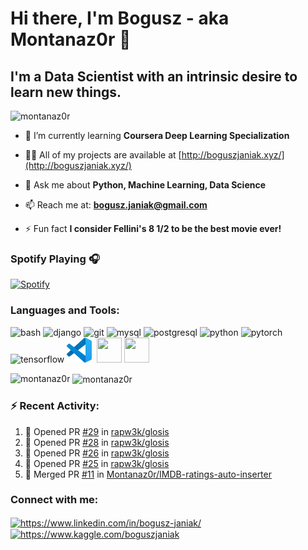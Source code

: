# Hi there, I'm Bogusz - aka Montanaz0r 👋

## I'm a Data Scientist with an intrinsic desire to learn new things.

<p align="left"> <img src="https://komarev.com/ghpvc/?username=montanaz0r" alt="montanaz0r" /> </p>

- 🌱 I’m currently learning **Coursera Deep Learning Specialization**

- 👨‍💻 All of my projects are available at [http://boguszjaniak.xyz/](http://boguszjaniak.xyz/)

- 💬 Ask me about **Python, Machine Learning, Data Science**

- 📫 Reach me at: **bogusz.janiak@gmail.com**

- ⚡ Fun fact **I consider Fellini's 8 1/2 to be the best movie ever!**

### Spotify Playing 🎧
[![Spotify](https://novatorem.montanaz0r.vercel.app/api/spotify)](https://open.spotify.com/user/montanaz0r?si=ot3Jhrp6Tl25cOHN3a3b8A)

### Languages and Tools:

<p align="left"><img src="https://www.vectorlogo.zone/logos/gnu_bash/gnu_bash-icon.svg" alt="bash" width="40" height="40"/> <img src="https://cdn.iconscout.com/icon/free/png-512/django-12-1175186.png" alt="django" width="40" height="40"/> <img src="https://www.vectorlogo.zone/logos/git-scm/git-scm-icon.svg" alt="git" width="40" height="40"/> <img src="https://cdnlogo.com/logos/m/10/mysql.svg" alt="mysql" width="40" height="40"/> <img src="https://symbols-electrical.getvecta.com/stencil_92/18_postgresql-vertical.75a997fb76.svg" alt="postgresql" width="40" height="40"/> <img src="https://seeklogo.com/images/P/python-logo-C50EED1930-seeklogo.com.png" alt="python" width="40" height="40"/> <img src="https://www.vectorlogo.zone/logos/pytorch/pytorch-icon.svg" alt="pytorch" width="40" height="40"/> <img src="https://www.vectorlogo.zone/logos/tensorflow/tensorflow-icon.svg" alt="tensorflow" width="40" height="40"/>&nbsp;<img height="40" width="40" src="https://raw.githubusercontent.com/github/explore/80688e429a7d4ef2fca1e82350fe8e3517d3494d/topics/visual-studio-code/visual-studio-code.png" />&nbsp; <img height="40" width="40" src="https://www.anysoft.pl/images/items/4636/pycharm-logo_big.png" />&nbsp;<img height="40" width="40" src="https://rdflib.readthedocs.io/en/stable/_static/logo-rdflib.png" /></p>
<p><img align="left" src="https://github-readme-stats-zeta-lake.vercel.app/api/top-langs/?username=montanaz0r&layout=compact&hide=html" alt="montanaz0r" /></p>
<p>&nbsp;<img align="center" src="https://github-readme-stats.vercel.app/api?username=montanaz0r&show_icons=true" alt="montanaz0r" /></p>

### :zap: Recent Activity:

<!--START_SECTION:activity-->
1. 💪 Opened PR [#29](https://github.com/rapw3k/glosis/pull/29) in [rapw3k/glosis](https://github.com/rapw3k/glosis)
2. 💪 Opened PR [#28](https://github.com/rapw3k/glosis/pull/28) in [rapw3k/glosis](https://github.com/rapw3k/glosis)
3. 💪 Opened PR [#26](https://github.com/rapw3k/glosis/pull/26) in [rapw3k/glosis](https://github.com/rapw3k/glosis)
4. 💪 Opened PR [#25](https://github.com/rapw3k/glosis/pull/25) in [rapw3k/glosis](https://github.com/rapw3k/glosis)
5. 🎉 Merged PR [#11](https://github.com/Montanaz0r/IMDB-ratings-auto-inserter/pull/11) in [Montanaz0r/IMDB-ratings-auto-inserter](https://github.com/Montanaz0r/IMDB-ratings-auto-inserter)
<!--END_SECTION:activity-->

### Connect with me:

<p>
<a href="https://www.linkedin.com/in/bogusz-janiak/" target="blank"><img align="center" src="https://cdn.jsdelivr.net/npm/simple-icons@3.0.1/icons/linkedin.svg" alt="https://www.linkedin.com/in/bogusz-janiak/" height="30" width="30" /></a>
<a href="https://www.kaggle.com/boguszjaniak" target="blank"><img align="center" src="https://cdn.jsdelivr.net/npm/simple-icons@3.0.1/icons/kaggle.svg" alt="https://www.kaggle.com/boguszjaniak" height="30" width="30" /></a>
</p>
